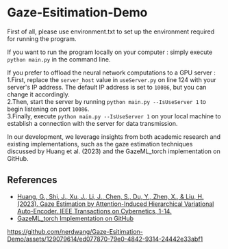 # Gaze-Esitimation-Demo
First of all, please use environment.txt to set up the environment required for running the program.

If you want to run the program locally on your computer : simply execute `python main.py` in the command line. 

If you prefer to offload the neural network computations to a GPU server : <br>
1.First, replace the `server_host` value in `useServer.py` on line 124 with your server's IP address. The default IP address is set to `10086`, but you can change it accordingly. <br>
2.Then, start the server by running `python main.py --IsUseServer 1` to begin listening on port `10086`. <br>
3.Finally, execute `python main.py --IsUseServer 1` on your local machine to establish a connection with the server for data transmission.

In our development, we leverage insights from both academic research and existing implementations, such as the gaze estimation techniques discussed by Huang et al. (2023) and the GazeML_torch implementation on GitHub.

## References

- [Huang, G., Shi, J., Xu, J., Li, J., Chen, S., Du, Y., Zhen, X., & Liu, H. (2023). Gaze Estimation by Attention-Induced Hierarchical Variational Auto-Encoder. IEEE Transactions on Cybernetics, 1-14.](https://doi.org/10.1109/TCYB.2023.3312392)
- [GazeML_torch Implementation on GitHub](https://github.com/J094/GazeML_torch)




https://github.com/nerdwang/Gaze-Esitimation-Demo/assets/129079614/ed077870-79e0-4842-9314-24442e33abf1


